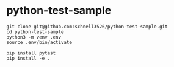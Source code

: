 # python-test-sample

```shell
git clone git@github.com:schnell3526/python-test-sample.git
cd python-test-sample
python3 -m venv .env
source .env/bin/activate

pip install pytest
pip install -e .
```
